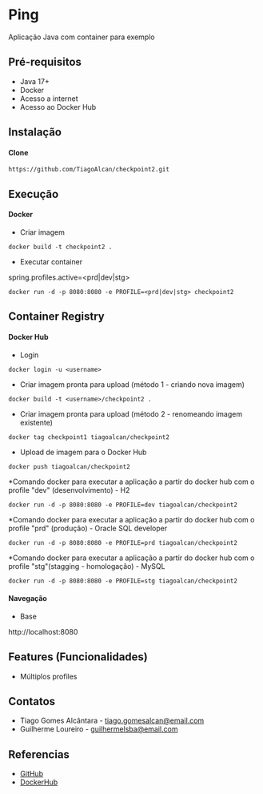 # Ping

Aplicação Java com container para exemplo

## Pré-requisitos

- Java 17+
- Docker 
- Acesso a internet
- Acesso ao Docker Hub

## Instalação

#### Clone

```
https://github.com/TiagoAlcan/checkpoint2.git
```

## Execução


#### Docker

* Criar imagem

```
docker build -t checkpoint2 .
```

* Executar container

spring.profiles.active=<prd|dev|stg>

```
docker run -d -p 8080:8080 -e PROFILE=<prd|dev|stg> checkpoint2
```

## Container Registry


#### Docker Hub

* Login

```
docker login -u <username>
```

* Criar imagem pronta para upload (método 1 - criando nova imagem)


```
docker build -t <username>/checkpoint2 .
```


* Criar imagem pronta para upload (método 2 - renomeando imagem existente)


```
docker tag checkpoint1 tiagoalcan/checkpoint2
```


* Upload de imagem para o Docker Hub


```
docker push tiagoalcan/checkpoint2 
```

*Comando docker para executar a aplicação a partir do docker hub com o profile "dev" (desenvolvimento) - H2

```
docker run -d -p 8080:8080 -e PROFILE=dev tiagoalcan/checkpoint2
```

*Comando docker para executar a aplicação a partir do docker hub com o profile "prd" (produção) - Oracle SQL developer

```
docker run -d -p 8080:8080 -e PROFILE=prd tiagoalcan/checkpoint2 
```

*Comando docker para executar a aplicação a partir do docker hub com o profile "stg"(stagging - homologação) - MySQL

```
docker run -d -p 8080:8080 -e PROFILE=stg tiagoalcan/checkpoint2 
```

#### Navegação

- Base

http://localhost:8080


## Features (Funcionalidades)

- Múltiplos profiles

## Contatos

- Tiago Gomes Alcântara - tiago.gomesalcan@email.com
- Guilherme Loureiro - guilhermelsba@email.com

## Referencias

 - [GitHub](https://github.com/TiagoAlcan)
 - [DockerHub](https://hub.docker.com/u/tiagoalcan)